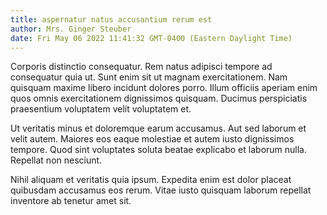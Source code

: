 ```yaml
---
title: aspernatur natus accusantium rerum est
author: Mrs. Ginger Steuber
date: Fri May 06 2022 11:41:32 GMT-0400 (Eastern Daylight Time)
---
```

Corporis distinctio consequatur. Rem natus adipisci tempore ad consequatur quia ut. Sunt enim sit ut magnam exercitationem. Nam quisquam maxime libero incidunt dolores porro. Illum officiis aperiam enim quos omnis exercitationem dignissimos quisquam. Ducimus perspiciatis praesentium voluptatem velit voluptatem et.

 Ut veritatis minus et doloremque earum accusamus. Aut sed laborum et velit autem. Maiores eos eaque molestiae et autem iusto dignissimos tempore. Quod sint voluptates soluta beatae explicabo et laborum nulla. Repellat non nesciunt.

 Nihil aliquam et veritatis quia ipsum. Expedita enim est dolor placeat quibusdam accusamus eos rerum. Vitae iusto quisquam laborum repellat inventore ab tenetur amet sit.